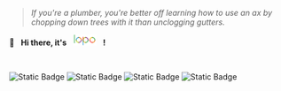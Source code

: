 > _If you're a plumber, you're better off learning how to use an ax by chopping down trees with it than unclogging
gutters._

<p>
<span>👋</span>
&nbsp;
<b>Hi there, it's</b>
&nbsp;
<img style="display: inline-block;" src="./lopo_animate.svg" height="20" alt="lopo"/>
&nbsp;
<b>!</b>
</p>

<br/>

![Static Badge](https://img.shields.io/badge/Javascript-f1e05a?logo=nodedotjs&logoColor=f1e05a&labelColor=333)
![Static Badge](https://img.shields.io/badge/Rust-dea584?logo=rust&logoColor=dea584&labelColor=333)
![Static Badge](https://img.shields.io/badge/Flutter-027dfd?logo=flutter&logoColor=027dfd&labelColor=333)
![Static Badge](https://img.shields.io/badge/Dart-2cb7f6?logo=dart&logoColor=2cb7f6&labelColor=333)

<img height="200" src="https://github-readme-stats.vercel.app/api/top-langs/?username=lopo12123&hide_border=true&hide_title=true" alt="">
